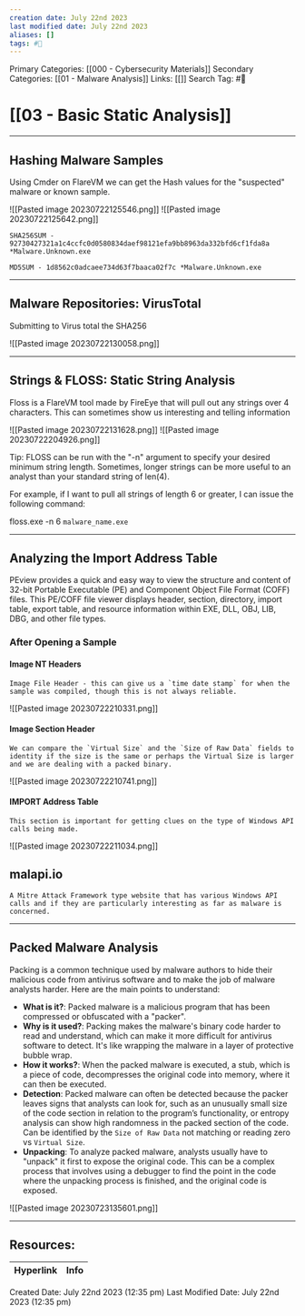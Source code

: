 ```yaml
---
creation date: July 22nd 2023
last modified date: July 22nd 2023
aliases: []
tags: #📖
---
```


Primary Categories: [[000 - Cybersecurity Materials]]
Secondary Categories: [[01 - Malware Analysis]]
Links: [[]] 
Search Tag: #📖  

# [[03 - Basic Static Analysis]]  

---
## Hashing Malware Samples

Using Cmder on FlareVM we can get the Hash values for the "suspected" malware or known sample.

![[Pasted image 20230722125546.png]]
![[Pasted image 20230722125642.png]]

```text
SHA256SUM - 92730427321a1c4ccfc0d0580834daef98121efa9bb8963da332bfd6cf1fda8a *Malware.Unknown.exe

MD5SUM - 1d8562c0adcaee734d63f7baaca02f7c *Malware.Unknown.exe
```

---
## Malware Repositories: VirusTotal

Submitting to Virus total the SHA256

![[Pasted image 20230722130058.png]]

---
##  Strings & FLOSS: Static String Analysis

Floss is a FlareVM tool made by FireEye that will pull out any strings over 4 characters.
	This can sometimes show us interesting and telling information

![[Pasted image 20230722131628.png]]
![[Pasted image 20230722204926.png]]

Tip: FLOSS can be run with the "-n" argument to specify your desired minimum string length. Sometimes, longer strings can be more useful to an analyst than your standard string of len(4).

For example, if I want to pull all strings of length 6 or greater, I can issue the following command:

floss.exe -n 6 `malware_name.exe`

---
## Analyzing the Import Address Table

PEview provides a quick and easy way to view the structure and content of 32-bit Portable Executable (PE) and Component Object File Format (COFF) files. This PE/COFF file viewer displays header, section, directory, import table, export table, and resource information within EXE, DLL, OBJ, LIB, DBG, and other file types.

### After Opening a Sample

#### Image NT Headers
	Image File Header - this can give us a `time date stamp` for when the sample was compiled, though this is not always reliable.

![[Pasted image 20230722210331.png]]

#### Image Section Header
	We can compare the `Virtual Size` and the `Size of Raw Data` fields to identity if the size is the same or perhaps the Virtual Size is larger and we are dealing with a packed binary.

![[Pasted image 20230722210741.png]]

#### IMPORT Address Table
	This section is important for getting clues on the type of Windows API calls being made. 

![[Pasted image 20230722211034.png]]

## malapi.io 
	A Mitre Attack Framework type website that has various Windows API calls and if they are particularly interesting as far as malware is concerned.

---
## Packed Malware Analysis

Packing is a common technique used by malware authors to hide their malicious code from antivirus software and to make the job of malware analysts harder. Here are the main points to understand:
- **What is it?**: Packed malware is a malicious program that has been compressed or obfuscated with a "packer".
- **Why is it used?**: Packing makes the malware's binary code harder to read and understand, which can make it more difficult for antivirus software to detect. It's like wrapping the malware in a layer of protective bubble wrap.
- **How it works?**: When the packed malware is executed, a stub, which is a piece of code, decompresses the original code into memory, where it can then be executed.
- **Detection**: Packed malware can often be detected because the packer leaves signs that analysts can look for, such as an unusually small size of the code section in relation to the program’s functionality, or entropy analysis can show high randomness in the packed section of the code. Can be identified by the `Size of Raw Data` not matching or reading zero vs `Virtual Size`.
- **Unpacking**: To analyze packed malware, analysts usually have to "unpack" it first to expose the original code. This can be a complex process that involves using a debugger to find the point in the code where the unpacking process is finished, and the original code is exposed.

![[Pasted image 20230723135601.png]]
 













___

## Resources:

| Hyperlink | Info |
| --------- | ---- |


Created Date: July 22nd 2023 (12:35 pm) 
Last Modified Date: July 22nd 2023 (12:35 pm)
